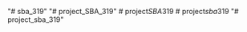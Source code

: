 "# sba_319" 
"# project_SBA_319" 
#   p r o j e c t _ S B A _ 3 1 9  
 #   p r o j e c t _ s b a _ 3 1 9  
 "# project_sba_319" 
